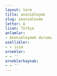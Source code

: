 ```yaml
---
layout: term
title: anonimleşme
slug: anonimlesme
letter: A
lisan: Türkçe
anlamlar:
- Anonimleşmek durumu
ozellikler:
- - isim
ornekler:
- - ''
orneklerkaynak:
- - ''
---
```


